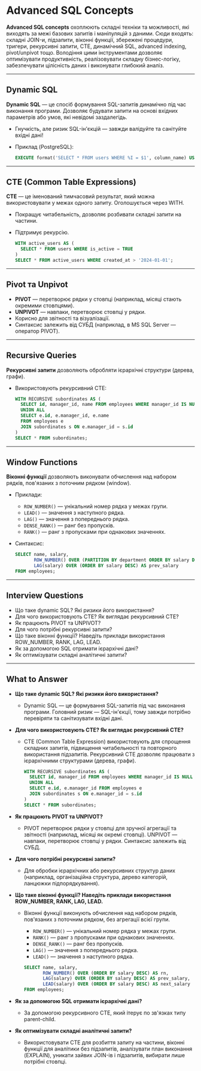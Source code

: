 # Advanced SQL Concepts

**Advanced SQL concepts** охоплюють складні техніки та можливості, які виходять за межі базових запитів і маніпуляцій з даними. Сюди входять: складні JOIN-и, підзапити, віконні функції, збережені процедури, тригери, рекурсивні запити, CTE, динамічний SQL, advanced indexing, pivot/unpivot тощо. Володіння цими інструментами дозволяє оптимізувати продуктивність, реалізовувати складну бізнес-логіку, забезпечувати цілісність даних і виконувати глибокий аналіз.

---

## Dynamic SQL

**Dynamic SQL** — це спосіб формування SQL-запитів динамічно під час виконання програми. Дозволяє будувати запити на основі вхідних параметрів або умов, які невідомі заздалегідь.

- Гнучкість, але ризик SQL-ін'єкцій — завжди валідуйте та санітуйте вхідні дані!
- Приклад (PostgreSQL):

  ```sql
  EXECUTE format('SELECT * FROM users WHERE %I = $1', column_name) USING value;
  ```

---

## CTE (Common Table Expressions)

**CTE** — це іменований тимчасовий результат, який можна використовувати у межах одного запиту. Оголошується через WITH.

- Покращує читабельність, дозволяє розбивати складні запити на частини.
- Підтримує рекурсію.

  ```sql
  WITH active_users AS (
    SELECT * FROM users WHERE is_active = TRUE
  )
  SELECT * FROM active_users WHERE created_at > '2024-01-01';
  ```

---

## Pivot та Unpivot

- **PIVOT** — перетворює рядки у стовпці (наприклад, місяці стають окремими стовпцями).
- **UNPIVOT** — навпаки, перетворює стовпці у рядки.
- Корисно для звітності та візуалізації.
- Синтаксис залежить від СУБД (наприклад, в MS SQL Server — оператор PIVOT).

---

## Recursive Queries

**Рекурсивні запити** дозволяють обробляти ієрархічні структури (дерева, графи).

- Використовують рекурсивний CTE:

  ```sql
  WITH RECURSIVE subordinates AS (
    SELECT id, manager_id, name FROM employees WHERE manager_id IS NULL
    UNION ALL
    SELECT e.id, e.manager_id, e.name
    FROM employees e
    JOIN subordinates s ON e.manager_id = s.id
  )
  SELECT * FROM subordinates;
  ```

---

## Window Functions

**Віконні функції** дозволяють виконувати обчислення над набором рядків, пов'язаних з поточним рядком (window).

- Приклади:
  - `ROW_NUMBER()` — унікальний номер рядка у межах групи.
  - `LEAD()` — значення з наступного рядка.
  - `LAG()` — значення з попереднього рядка.
  - `DENSE_RANK()` — ранг без пропусків.
  - `RANK()` — ранг з пропусками при однакових значеннях.
- Синтаксис:

  ```sql
  SELECT name, salary,
         ROW_NUMBER() OVER (PARTITION BY department ORDER BY salary DESC) AS rn,
         LAG(salary) OVER (ORDER BY salary DESC) AS prev_salary
  FROM employees;
  ```

---

## Interview Questions

- Що таке dynamic SQL? Які ризики його використання?
- Для чого використовують CTE? Як виглядає рекурсивний CTE?
- Як працюють PIVOT та UNPIVOT?
- Для чого потрібні рекурсивні запити?
- Що таке віконні функції? Наведіть приклади використання ROW_NUMBER, RANK, LAG, LEAD.
- Як за допомогою SQL отримати ієрархічні дані?
- Як оптимізувати складні аналітичні запити?

---

## What to Answer

- **Що таке dynamic SQL? Які ризики його використання?**
  - Dynamic SQL — це формування SQL-запитів під час виконання програми. Головний ризик — SQL-ін'єкції, тому завжди потрібно перевіряти та санітизувати вхідні дані.

- **Для чого використовують CTE? Як виглядає рекурсивний CTE?**
  - CTE (Common Table Expression) використовують для спрощення складних запитів, підвищення читабельності та повторного використання підзапитів. Рекурсивний CTE дозволяє працювати з ієрархічними структурами (дерева, графи).

    ```sql
    WITH RECURSIVE subordinates AS (
      SELECT id, manager_id FROM employees WHERE manager_id IS NULL
      UNION ALL
      SELECT e.id, e.manager_id FROM employees e
      JOIN subordinates s ON e.manager_id = s.id
    )
    SELECT * FROM subordinates;
    ```

- **Як працюють PIVOT та UNPIVOT?**
  - PIVOT перетворює рядки у стовпці для зручної агрегації та звітності (наприклад, місяці як окремі стовпці). UNPIVOT — навпаки, перетворює стовпці у рядки. Синтаксис залежить від СУБД.

- **Для чого потрібні рекурсивні запити?**
  - Для обробки ієрархічних або рекурсивних структур даних (наприклад, організаційна структура, дерево категорій, ланцюжки підпорядкування).

- **Що таке віконні функції? Наведіть приклади використання ROW_NUMBER, RANK, LAG, LEAD.**
  - Віконні функції виконують обчислення над набором рядків, пов'язаних з поточним рядком, без агрегації всієї групи.
    - `ROW_NUMBER()` — унікальний номер рядка у межах групи.
    - `RANK()` — ранг з пропусками при однакових значеннях.
    - `DENSE_RANK()` — ранг без пропусків.
    - `LAG()` — значення з попереднього рядка.
    - `LEAD()` — значення з наступного рядка.

    ```sql
    SELECT name, salary,
           ROW_NUMBER() OVER (ORDER BY salary DESC) AS rn,
           LAG(salary) OVER (ORDER BY salary DESC) AS prev_salary,
           LEAD(salary) OVER (ORDER BY salary DESC) AS next_salary
    FROM employees;
    ```

- **Як за допомогою SQL отримати ієрархічні дані?**
  - За допомогою рекурсивного CTE, який ітерує по зв'язках типу parent-child.

- **Як оптимізувати складні аналітичні запити?**
  - Використовувати CTE для розбиття запиту на частини, віконні функції для аналітики без підзапитів, аналізувати план виконання (EXPLAIN), уникати зайвих JOIN-ів і підзапитів, вибирати лише потрібні стовпці.

